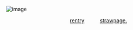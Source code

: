 ![image](https://github.com/user-attachments/assets/7a2632c0-31dc-4ec0-b8ea-fc7bf9aef978)


<p align="center">
  <a href=https://rentry.co/massinfectionn>rentry</a> ⠀⠀ ⠀ <a href=https://cemetery-girl.straw.page/>strawpage.</a>
</p>
